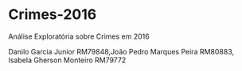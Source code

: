 # Crimes-2016
Análise Exploratória sobre Crimes em 2016

Danilo Garcia Junior RM79848,João Pedro Marques Peira RM80883, Isabela Gherson Monteiro RM79772
